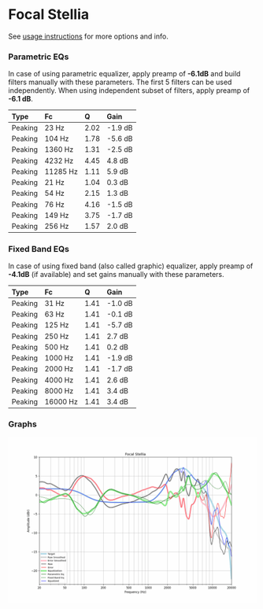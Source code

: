 # Focal Stellia
See [usage instructions](https://github.com/jaakkopasanen/AutoEq#usage) for more options and info.

### Parametric EQs
In case of using parametric equalizer, apply preamp of **-6.1dB** and build filters manually
with these parameters. The first 5 filters can be used independently.
When using independent subset of filters, apply preamp of **-6.1 dB**.

| Type    | Fc       |    Q | Gain    |
|:--------|:---------|:-----|:--------|
| Peaking | 23 Hz    | 2.02 | -1.9 dB |
| Peaking | 104 Hz   | 1.78 | -5.6 dB |
| Peaking | 1360 Hz  | 1.31 | -2.5 dB |
| Peaking | 4232 Hz  | 4.45 | 4.8 dB  |
| Peaking | 11285 Hz | 1.11 | 5.9 dB  |
| Peaking | 21 Hz    | 1.04 | 0.3 dB  |
| Peaking | 54 Hz    | 2.15 | 1.3 dB  |
| Peaking | 76 Hz    | 4.16 | -1.5 dB |
| Peaking | 149 Hz   | 3.75 | -1.7 dB |
| Peaking | 256 Hz   | 1.57 | 2.0 dB  |

### Fixed Band EQs
In case of using fixed band (also called graphic) equalizer, apply preamp of **-4.1dB**
(if available) and set gains manually with these parameters.

| Type    | Fc       |    Q | Gain    |
|:--------|:---------|:-----|:--------|
| Peaking | 31 Hz    | 1.41 | -1.0 dB |
| Peaking | 63 Hz    | 1.41 | -0.1 dB |
| Peaking | 125 Hz   | 1.41 | -5.7 dB |
| Peaking | 250 Hz   | 1.41 | 2.7 dB  |
| Peaking | 500 Hz   | 1.41 | 0.2 dB  |
| Peaking | 1000 Hz  | 1.41 | -1.9 dB |
| Peaking | 2000 Hz  | 1.41 | -1.7 dB |
| Peaking | 4000 Hz  | 1.41 | 2.6 dB  |
| Peaking | 8000 Hz  | 1.41 | 3.4 dB  |
| Peaking | 16000 Hz | 1.41 | 3.4 dB  |

### Graphs
![](./Focal%20Stellia.png)